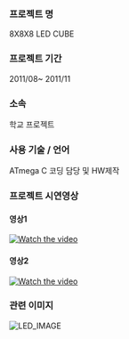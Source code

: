 ### 프로젝트 명
8X8X8 LED CUBE

### 프로젝트 기간
2011/08~ 2011/11

### 소속
학교 프로젝트

### 사용 기술 / 언어
ATmega C 코딩 담당 및 HW제작

### 프로젝트 시연영상
#### 영상1
[![Watch the video](https://i9.ytimg.com/vi/rE94VHk_h18/1.jpg?sqp=CJ2lmvEF&rs=AOn4CLBkoR4mANVMakUASQey9yZG9jDQcw)](https://youtu.be/rE94VHk_h18)

#### 영상2
[![Watch the video](https://i9.ytimg.com/vi/UFd08C3mgf0/mq2.jpg?sqp=CPGomvEF&rs=AOn4CLC2jHqmrtIBDLEHxNTxVq0Wj1AeRw)](https://youtu.be/UFd08C3mgf0)

### 관련 이미지
![LED_IMAGE](https://user-images.githubusercontent.com/23161645/72779827-8a1e7400-3c60-11ea-93bc-4600d58895ba.jpg)

